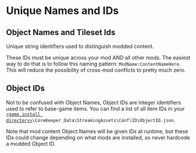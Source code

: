 # Unique Names and IDs

## **Object Names** and **Tileset Ids**

Unique string identifiers used to distinguish modded content.

These IDs must be unique across your mod AND all other mods. The easiest way to do that is to follow this naming pattern: `ModName:ContentNameHere`. This will reduce the possibility of cross-mod conflicts to pretty much zero.

## Object IDs

Not to be confused with Object Names, Object IDs are integer identifiers used to refer to base-game items. You can find a list of all item IDs in your [`<game install directory>`](../../concepts/important-folder-paths.md#game-install-directory)`\CoreKeeper_Data\StreamingAssets\Conf\ID\ObjectID.json`.

Note that mod content Object Names will be given IDs at runtime, but these IDs could change depending on what mods are installed, so never hardcode a modded Object ID.
